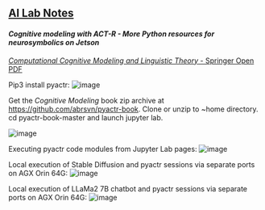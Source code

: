 ## <u>AI Lab Notes</u>

#### ***Cognitive modeling with ACT-R - More Python resources for neurosymbolics on Jetson***


[*Computational Cognitive Modeling and Linguistic Theory* - Springer Open PDF](https://link.springer.com/content/pdf/10.1007/978-3-030-31846-8.pdf)

Pip3 install pyactr:
![image](https://github.com/user-attachments/assets/d023b0a4-c845-4d44-8c43-3658decda22c)

Get the *Cognitive Modeling* book zip archive at https://github.com/abrsvn/pyactr-book.
Clone or unzip to ~home directory.  
cd pyactr-book-master and launch jupyter lab.

![image](https://github.com/user-attachments/assets/9dc00856-c62f-4e96-be8e-85f0fbed6b8d)

Executing pyactr code modules from Jupyter Lab pages:
![image](https://github.com/user-attachments/assets/7ac46464-fe8e-449d-9ee1-b62a4b9b28e3)

Local execution of Stable Diffusion and pyactr sessions via separate ports on AGX Orin 64G:
![image](https://github.com/user-attachments/assets/510073cb-a57b-47cf-a96d-e3f20d84650b)

Local execution of LLaMa2 7B chatbot and pyactr sessions via separate ports on AGX Orin 64G:
![image](https://github.com/user-attachments/assets/ed715cf6-5317-4e7e-aad0-b4850e4d1eef)

